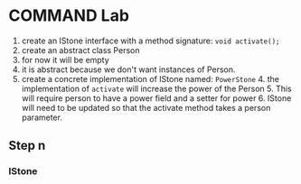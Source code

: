 # COMMAND Lab

1. create an IStone interface with a method signature: ```void activate();```
2. create an abstract class Person
3. for now it will be empty
5. it is abstract because we don't want instances of Person.
3. create a concrete implementation of IStone named: ```PowerStone```
   4. the implementation of ```activate``` will increase the power of the Person
   5. This will require person to have a power field and a setter for power
   6. IStone will need to be updated so that the activate method takes a person parameter.
 ## Step n
   ### IStone
      
